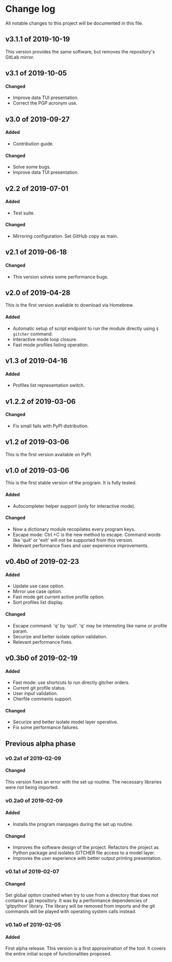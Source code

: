 # Change log

All notable changes to this project will be documented in this file.

## v3.1.1 of 2019-10-19

This version provides the same software, but removes the repository's GitLab mirror.



## v3.1 of 2019-10-05

#### Changed

- Improve data TUI presentation.
- Correct the PGP acronym use.



## v3.0 of 2019-09-27

#### Added

- Contribution guide.


#### Changed

- Solve some bugs.
- Improve data TUI presentation.



## v2.2 of 2019-07-01

#### Added

- Test suite.


#### Changed

- Mirroring configuration. Set GitHub copy as main.



## v2.1 of 2019-06-18

#### Changed

- This version solves some performance bugs.



## v2.0 of 2019-04-28

This is the first version available to download via Homebrew.

#### Added

- Automatic setup of script endpoint to run the module directly using `$ gitcher` command.
- Interactive mode loop closure.
- Fast mode profiles listing operation.



## v1.3 of 2019-04-16

#### Added

- Profiles list representation switch.



## v1.2.2 of 2019-03-06

#### Changed

- Fix small fails with PyPI distribution.


## v1.2 of 2019-03-06

This is the first version available on PyPI.



## v1.0 of 2019-03-06

This is the first stable version of the program. It is fully tested.

#### Added

- Autocompleter helper support (only for interactive mode).


#### Changed

- Now a dictionary module recopilates every program keys.
- Escape mode: Ctrl.+C is the new method to escape. Command words like 'quit' or 'exit' will not be supported from this version.
- Relevant performance fixes and user experience improvements.



## v0.4b0 of 2019-02-23

#### Added

- Update use case option.
- Mirror use case option.
- Fast mode get current active profile option.
- Sort profiles list display.


#### Changed

- Escape command: 'q' by 'quit'. 'q' may be interesting like name or profile 
param.
- Securize and better isolate option validation.
- Relevant performance fixes.



## v0.3b0 of 2019-02-19

#### Added

- Fast mode: use shortcuts to run directly gitcher orders.
- Current git profile status.
- User input validation.
- Cherfile comments support.


#### Changed

- Securize and better isolate model layer operative.
- Fix some performance failures.




## Previous alpha phase

### v0.2a1 of 2019-02-09

#### Changed

This version fixes an error with the set up routine. The necessary libraries were not being imported.



### v0.2a0 of 2019-02-09

#### Added

- Installs the program manpages during the set up routine.


#### Changed

- Improves the software design of the project. Refactors the project as Python package and isolates GITCHER file access to a model layer.
- Improves the user experience with better output printing presentation.



### v0.1a1 of 2019-02-07

#### Changed

Set global option crashed when try to use from a directory that does not contains a git repository. It was by a performance dependencies of 'gitpython' library. The library will be removed from imports and the git commands will be played with operating system calls instead.



### v0.1a0 of 2019-02-05

#### Added

First alpha release. This version is a first approximation of the tool. It covers the entire initial scope of functionalities proposed.

